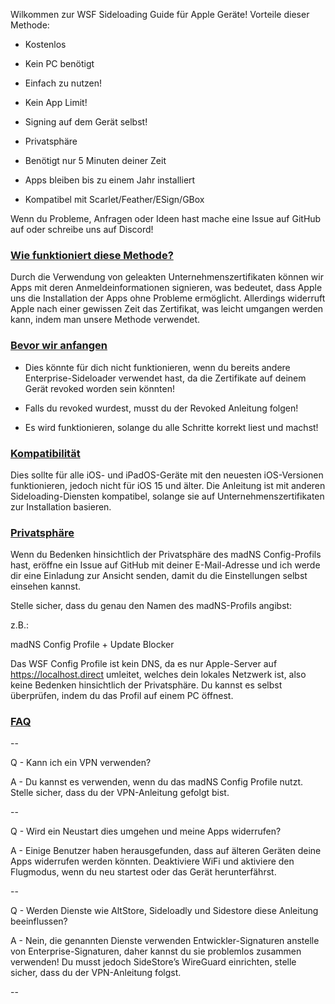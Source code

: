 Wilkommen zur WSF Sideloading Guide für Apple Geräte!
Vorteile dieser Methode:
- Kostenlos

- Kein PC benötigt

- Einfach zu nutzen!

- Kein App Limit!

- Signing auf dem Gerät selbst!

- Privatsphäre

- Benötigt nur 5 Minuten deiner Zeit

- Apps bleiben bis zu einem Jahr installiert

- Kompatibel mit Scarlet/Feather/ESign/GBox

Wenn du Probleme, Anfragen oder Ideen hast mache eine Issue auf GitHub auf oder schreibe uns auf Discord!


### [Wie funktioniert diese Methode?](accent://)
Durch die Verwendung von geleakten Unternehmenszertifikaten können wir Apps mit deren Anmeldeinformationen signieren, was bedeutet, dass Apple uns die Installation der Apps ohne Probleme ermöglicht. Allerdings widerruft Apple nach einer gewissen Zeit das Zertifikat, was leicht umgangen werden kann, indem man unsere Methode verwendet.

### [Bevor wir anfangen](accent://)

- Dies könnte für dich nicht funktionieren, wenn du bereits andere Enterprise-Sideloader verwendet hast, da die Zertifikate auf deinem Gerät revoked worden sein könnten!

- Falls du revoked wurdest, musst du der Revoked Anleitung folgen!
- Es wird funktionieren, solange du alle Schritte korrekt liest und machst!

### [Kompatibilität](accent://)
Dies sollte für alle iOS- und iPadOS-Geräte mit den neuesten iOS-Versionen funktionieren, jedoch nicht für iOS 15 und älter. Die Anleitung ist mit anderen Sideloading-Diensten kompatibel, solange sie auf Unternehmenszertifikaten zur Installation basieren.

### [Privatsphäre](accent://)
Wenn du Bedenken hinsichtlich der Privatsphäre des madNS Config-Profils hast, eröffne ein Issue auf GitHub mit deiner E-Mail-Adresse und ich werde dir eine Einladung zur Ansicht senden, damit du die Einstellungen selbst einsehen kannst.

Stelle sicher, dass du genau den Namen des madNS-Profils angibst:

z.B.:

madNS Config Profile + Update Blocker

Das WSF Config Profile ist kein DNS, da es nur Apple-Server auf https://localhost.direct umleitet, welches dein lokales Netzwerk ist, also keine Bedenken hinsichtlich der Privatsphäre. Du kannst es selbst überprüfen, indem du das Profil auf einem PC öffnest.


### [FAQ](accent://)

--

Q - Kann ich ein VPN verwenden?

A - Du kannst es verwenden, wenn du das madNS Config Profile nutzt. Stelle sicher, dass du der VPN-Anleitung gefolgt bist.

--

Q - Wird ein Neustart dies umgehen und meine Apps widerrufen?

A - Einige Benutzer haben herausgefunden, dass auf älteren Geräten deine Apps widerrufen werden könnten. Deaktiviere WiFi und aktiviere den Flugmodus, wenn du neu startest oder das Gerät herunterfährst.

--

Q - Werden Dienste wie AltStore, Sideloadly und Sidestore diese Anleitung beeinflussen?

A - Nein, die genannten Dienste verwenden Entwickler-Signaturen anstelle von Enterprise-Signaturen, daher kannst du sie problemlos zusammen verwenden! Du musst jedoch SideStore’s WireGuard einrichten, stelle sicher, dass du der VPN-Anleitung folgst.

--
